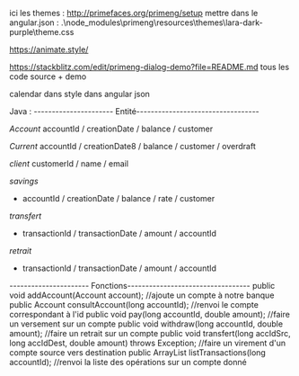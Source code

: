 ici les themes :
http://primefaces.org/primeng/setup
mettre dans le angular.json :
.\node_modules\primeng\resources\themes\lara-dark-purple\theme.css


https://animate.style/


https://stackblitz.com/edit/primeng-dialog-demo?file=README.md
tous les code source + demo


calendar dans style dans angular json

Java :
---------------------- Entité----------------------------------

*Account*
accountId / creationDate / balance / customer

*Current*
accountId / creationDate8 / balance / customer / overdraft

*client*
customerId / name / email

*savings*
- accountId / creationDate / balance / rate / customer

*transfert*
- transactionId / transactionDate / amount / accountId

*retrait*
- transactionId / transactionDate / amount / accountId

---------------------- Fonctions----------------------------------
	public void addAccount(Account account);						//ajoute un compte à notre banque
	public Account consultAccount(long accountId);					//renvoi le compte correspondant à l'id 
	public void pay(long accountId, double amount);					//faire un versement sur un compte 
	public void withdraw(long accountId, double amount);			//faire un retrait sur un compte
	public void transfert(long accIdSrc, long accIdDest, double amount) throws Exception; //faire un virement d'un compte source vers destination
	public ArrayList<Transaction> listTransactions(long accountId); //renvoi la liste des opérations sur un compte donné
